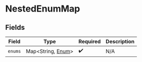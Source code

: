 # NestedEnumMap


## Fields

| Field                                            | Type                                             | Required                                         | Description                                      |
| ------------------------------------------------ | ------------------------------------------------ | ------------------------------------------------ | ------------------------------------------------ |
| `enums`                                          | Map<String, [Enum](../../models/shared/Enum.md)> | :heavy_check_mark:                               | N/A                                              |